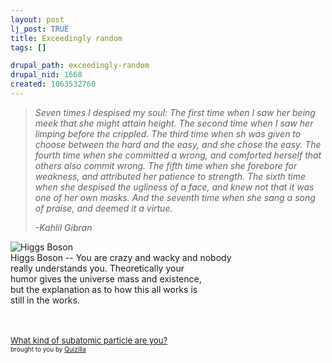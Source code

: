 ```yaml
--- 
layout: post
lj_post: TRUE
title: Exceedingly random
tags: []

drupal_path: exceedingly-random
drupal_nid: 1668
created: 1063532760
---
```

<blockquote><i>Seven times I despised my soul:
The first time when I saw her being meek that she might attain height.
The second time when I saw her limping before the crippled.
The third time when sh was given to choose between the hard and the easy, and she chose the easy.
The fourth time when she committed a wrong, and comforted herself that others also commit wrong.
The fifth time when she forebore for weakness, and attributed her patience to strength.
The sixth time when she despised the ugliness of a face, and knew not that it was one of her own masks.
And the seventh time when she sang a song of praise, and deemed it a virtue.

-Kahlil Gibran</i></blockquote>
<!--break--><img src="http://images.quizilla.com/T/TheIronGargoyle/1060736558_EXTImage11.jpg" border="0" alt="Higgs Boson"><br>Higgs Boson -- You are crazy and wacky and nobody<br>really understands you. Theoretically your<br>humor gives the universe mass and existence,<br>but the explanation as to how this all works is<br>still in the works.
<br><br><a href="http://quizilla.com/users/TheIronGargoyle/quizzes/What%20kind%20of%20subatomic%20particle%20are%20you%3F/"> <font size="-1">What kind of subatomic particle are you?</font></a><BR> <font size="-3">brought to you by <a href="http://quizilla.com">Quizilla</a></font>
